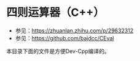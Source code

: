 # 四则运算器（C++）

- 参见：https://zhuanlan.zhihu.com/p/29632312
- 参见：https://github.com/bajdcc/CEval

本目录下面的文件是方便Dev-Cpp编译的。